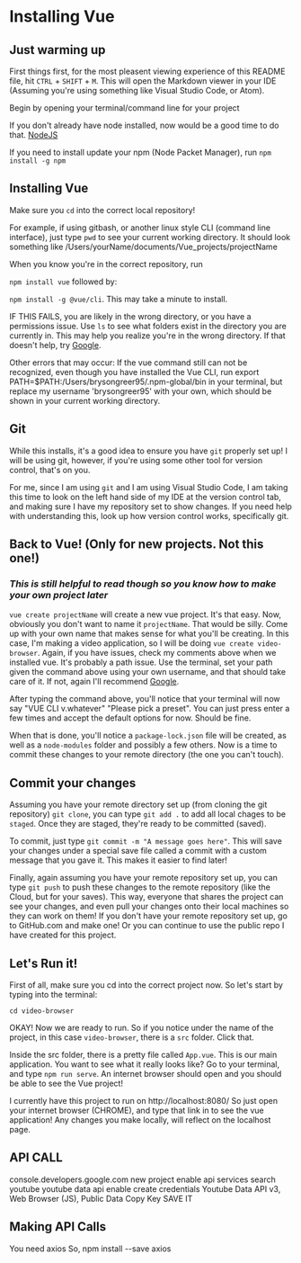 # Installing Vue

## Just warming up
First things first, for the most pleasent viewing experience of this README file, hit `CTRL` + `SHIFT` + `M`.
This will open the Markdown viewer in your IDE (Assuming you're using something like Visual Studio Code, or Atom).

Begin by opening your terminal/command line for your project

If you don't already have node installed, now would be a good time to do that.
[NodeJS](https://nodejs.org/en/download/)

If  you need to install update your npm (Node Packet Manager), run `npm install -g npm`

## Installing Vue
Make sure you `cd` into the correct local repository!

For example, if using gitbash, or another linux style CLI  (command line interface), just type `pwd` to see your current working directory. It should look something like /Users/yourName/documents/Vue_projects/projectName

When you know you're in the correct repository, run 

`npm install vue` followed by:

`npm install -g @vue/cli`. This may take a minute to install. 

IF THIS FAILS, you are likely in the wrong directory, or you have a permissions issue. Use `ls` to see what folders exist in the directory you are currently in. This may help you realize you're in the wrong directory. If that doesn't help, try [Google](httpsd://www.google.com).

Other errors that may occur: If the vue command still can not be recognized, even though you have installed the Vue CLI, run export PATH=$PATH:/Users/brysongreer95/.npm-global/bin in your terminal, but replace my username 'brysongreer95' with your own, which should be shown in your current working directory.

## Git
While this installs, it's a good idea to ensure you have `git` properly set up! I will be using git, however, if you're using some other tool for version control, that's on you.

For me, since I am using `git` and I am using Visual Studio Code, I am taking this time to look on the left hand side of my IDE at the version control tab, and making sure I have my repository set to show changes. If you need help with understanding this, look up how version control works, specifically git.

## Back to Vue! (Only for new projects. Not this one!)
### *This is still helpful to read though so you know how to make your own project later*
`vue create projectName` will create a new vue project. It's that easy. Now, obviously you don't want to name it `projectName`. That would be silly. Come up with your own name that makes sense for what you'll be creating. In this case, I'm making a video application, so I will be doing `vue create video-browser`. Again, if you have issues, check my comments above when we installed vue. It's probably a path issue. Use the terminal, set your path given the command above using your own username, and that should take care of it. If not, again I'll recommend [Google](https://www.google.com).

After typing the command above, you'll notice that your terminal will now say "VUE CLI v.whatever"
"Please pick a preset". You can just press enter a few times and accept the default options for now. Should be fine.

When that is done, you'll notice a `package-lock.json` file will be created, as well as a `node-modules` folder and possibly a few others. Now is a time to commit these changes to your remote directory (the one you can't touch).


## Commit your changes
Assuming you have your remote directory set up (from cloning the git repository) `git clone`, you can type `git add .` to add all local chages to be `staged`. Once they are staged, they're ready to be committed (saved). 

To commit, just type `git commit -m "A message goes here"`. This will save your changes under a special save file called a commit with a custom message that you gave it. This makes it easier to find later! 

Finally, again assuming you have your remote repository set up, you can type `git push` to push these changes to the remote repository (like the Cloud, but for your saves). This way, everyone that shares the project can see your changes, and even pull your changes onto their local machines so they can work on them! If you don't have your remote repository set up, go to GitHub.com and make one! Or you can continue to use the public repo I have created for this project.

## Let's Run it!
First of all, make sure you cd into the correct project now. So let's start by typing into the terminal:

`cd video-browser`


OKAY! Now we are ready to run. So if you notice under the name of the project, in this case `video-browser`, there is a `src` folder. Click that.

Inside the src folder, there is a pretty file called `App.vue`. This is our main application. You want to see what it really looks like? Go to your terminal, and type
`npm run serve`. An internet browser should open and you should be able to see the Vue project! 

I currently have this project to run on http://localhost:8080/ So just open your internet browser (CHROME), and type that link in to see the vue application! Any changes you make locally, will reflect on the localhost page.

## API CALL
console.developers.google.com
new project
enable api services
search youtube
youtube data api
enable
create credentials
Youtube Data API v3, Web Browser (JS), Public Data
Copy Key
SAVE IT

## Making API Calls
You need axios
So, npm install --save axios